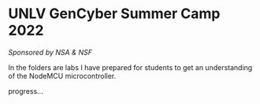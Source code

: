 # UNLV GenCyber Summer Camp 2022
*Sponsored by NSA & NSF*

In the folders are labs I have prepared for students to get an understanding of the NodeMCU microcontroller.

progress...
